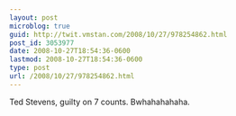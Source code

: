 ```yaml
---
layout: post
microblog: true
guid: http://twit.vmstan.com/2008/10/27/978254862.html
post_id: 3053977
date: 2008-10-27T18:54:36-0600
lastmod: 2008-10-27T18:54:36-0600
type: post
url: /2008/10/27/978254862.html
---
```

Ted Stevens, guilty on 7 counts. Bwhahahahaha.
